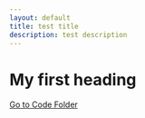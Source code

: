 ```yaml
---
layout: default
title: test title
description: test description
---
```


# My first heading

[Go to Code Folder](/code/index.md)
